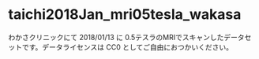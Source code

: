 # taichi2018Jan_mri05tesla_wakasa
わかさクリニックにて 2018/01/13 に 0.5テスラのMRIでスキャンしたデータセットです。データライセンスは CC0 としてご自由におつかいください。
